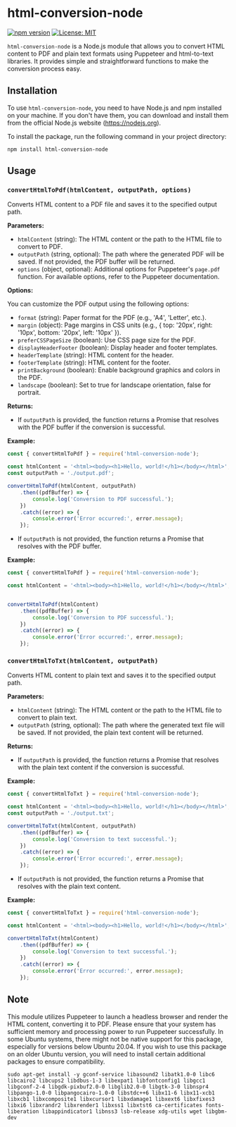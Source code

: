 # html-conversion-node

[![npm version](https://badge.fury.io/js/html-conversion-node.svg)](https://badge.fury.io/js/html-conversion-node)
[![License: MIT](https://img.shields.io/badge/License-MIT-yellow.svg)](https://opensource.org/licenses/MIT)

`html-conversion-node` is a Node.js module that allows you to convert HTML content to PDF and plain text formats using Puppeteer and html-to-text libraries. It provides simple and straightforward functions to make the conversion process easy.

## Installation

To use `html-conversion-node`, you need to have Node.js and npm installed on your machine. If you don't have them, you can download and install them from the official Node.js website (https://nodejs.org).

To install the package, run the following command in your project directory:

```
npm install html-conversion-node
```

## Usage

### `convertHtmlToPdf(htmlContent, outputPath, options)`

Converts HTML content to a PDF file and saves it to the specified output path.

**Parameters:**

- `htmlContent` (string): The HTML content or the path to the HTML file to convert to PDF.
- `outputPath` (string, optional): The path where the generated PDF will be saved. If not provided, the PDF buffer will be returned.
- `options` (object, optional): Additional options for Puppeteer's `page.pdf` function. For available options, refer to the Puppeteer documentation.

**Options:**

You can customize the PDF output using the following options:

- `format` (string): Paper format for the PDF (e.g., 'A4', 'Letter', etc.).
- `margin` (object): Page margins in CSS units (e.g., { top: '20px', right: '10px', bottom: '20px', left: '10px' }).
- `preferCSSPageSize` (boolean): Use CSS page size for the PDF.
- `displayHeaderFooter` (boolean): Display header and footer templates.
- `headerTemplate` (string): HTML content for the header.
- `footerTemplate` (string): HTML content for the footer.
- `printBackground` (boolean): Enable background graphics and colors in the PDF.
- `landscape` (boolean): Set to true for landscape orientation, false for portrait.


**Returns:**

- If `outputPath` is provided, the function returns a Promise that resolves with the PDF buffer if the conversion is successful.


**Example:**

```javascript
const { convertHtmlToPdf } = require('html-conversion-node');

const htmlContent = '<html><body><h1>Hello, world!</h1></body></html>';
const outputPath = './output.pdf';

convertHtmlToPdf(htmlContent, outputPath)
    .then((pdfBuffer) => {
        console.log('Conversion to PDF successful.');
    })
    .catch((error) => {
        console.error('Error occurred:', error.message);
    });
```

- If `outputPath` is not provided, the function returns a Promise that resolves with the PDF buffer.

**Example:**

```javascript
const { convertHtmlToPdf } = require('html-conversion-node');

const htmlContent = '<html><body><h1>Hello, world!</h1></body></html>';


convertHtmlToPdf(htmlContent)
    .then((pdfBuffer) => {
        console.log('Conversion to PDF successful.');
    })
    .catch((error) => {
        console.error('Error occurred:', error.message);
    });
```

### `convertHtmlToTxt(htmlContent, outputPath)`

Converts HTML content to plain text and saves it to the specified output path.

**Parameters:**

- `htmlContent` (string): The HTML content or the path to the HTML file to convert to plain text.
- `outputPath` (string, optional): The path where the generated text file will be saved. If not provided, the plain text content will be returned.

**Returns:**

- If `outputPath` is provided, the function returns a Promise that resolves with the plain text content if the conversion is successful.

**Example:**

```javascript
const { convertHtmlToTxt } = require('html-conversion-node');

const htmlContent = '<html><body><h1>Hello, world!</h1></body></html>';
const outputPath = './output.txt';

convertHtmlToTxt(htmlContent, outputPath)
    .then((pdfBuffer) => {
        console.log('Conversion to text successful.');
    })
    .catch((error) => {
        console.error('Error occurred:', error.message);
    });
```

- If `outputPath` is not provided, the function returns a Promise that resolves with the plain text content.

**Example:**

```javascript
const { convertHtmlToTxt } = require('html-conversion-node');

const htmlContent = '<html><body><h1>Hello, world!</h1></body></html>';

convertHtmlToTxt(htmlContent)
    .then((pdfBuffer) => {
        console.log('Conversion to text successful.');
    })
    .catch((error) => {
        console.error('Error occurred:', error.message);
    });
```

## Note

This module utilizes Puppeteer to launch a headless browser and render the HTML content, converting it to PDF. Please ensure that your system has sufficient memory and processing power to run Puppeteer successfully. In some Ubuntu systems, there might not be native support for this package, especially for versions below Ubuntu 20.04. If you wish to use this package on an older Ubuntu version, you will need to install certain additional packages to ensure compatibility.

```
sudo apt-get install -y gconf-service libasound2 libatk1.0-0 libc6 libcairo2 libcups2 libdbus-1-3 libexpat1 libfontconfig1 libgcc1 libgconf-2-4 libgdk-pixbuf2.0-0 libglib2.0-0 libgtk-3-0 libnspr4 libpango-1.0-0 libpangocairo-1.0-0 libstdc++6 libx11-6 libx11-xcb1 libxcb1 libxcomposite1 libxcursor1 libxdamage1 libxext6 libxfixes3 libxi6 libxrandr2 libxrender1 libxss1 libxtst6 ca-certificates fonts-liberation libappindicator1 libnss3 lsb-release xdg-utils wget libgbm-dev
```



